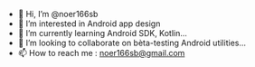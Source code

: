- 👋 Hi, I’m @noer166sb
- 👀 I’m interested in Android app design
- 🌱 I’m currently learning Android SDK, Kotlin...
- 💞️ I’m looking to collaborate on bèta-testing Android utilities...
- 📫 How to reach me : noer166sb@gmail.com 

<!---
noer166sb/noer166sb is a ✨ special ✨ repository because its `README.md` (this file) appears on your GitHub profile.
You can click the Preview link to take a look at your changes.
--->
